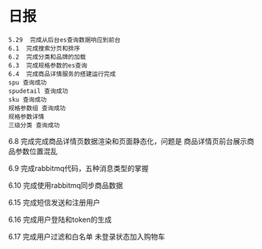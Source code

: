 # 日报

```
5.29  完成从后台es查询数据响应到前台
6.1  完成搜索分页和排序
6.2  完成分类和品牌的加载
6.3  完成规格参数的es查询
6.4  完成商品详情服务的搭建运行完成
spu 查询成功
spudetail 查询成功
sku 查询成功
规格参数组 查询成功
规格参数详情
三级分类 查询成功
```

6.8	完成完成商品详情页数据渲染和页面静态化，问题是 商品详情页前台展示商品参数位置混乱

6.9 完成rabbitmq代码，五种消息类型的掌握

6.10 完成使用rabbitmq同步商品数据

6.15 完成短信发送和注册用户

6.16 完成用户登陆和token的生成

6.17 完成用户过滤和白名单 未登录状态加入购物车


